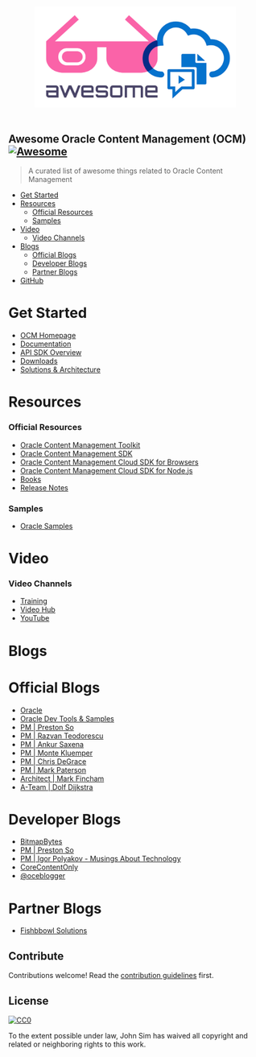 <p align="center">
  <br>
  <img width="400" src="./awesome.png" alt="logo of awesome-OCM repository">
  <br>
  <br>
</p>

## Awesome Oracle Content Management (OCM) [![Awesome](https://awesome.re/badge.svg)](https://awesome.re)


> A curated list of awesome things related to Oracle Content Management

- [Get Started](#get-started)
- [Resources](#resources)
  - [Official Resources](#official-resources)
  - [Samples](#samples)
- [Video](#video)
  - [Video Channels](#video-channels)
- [Blogs](#resources)
  - [Official Blogs](#official-blogs)
  - [Developer Blogs](#developer-blogs)
  - [Partner Blogs](#partner-blogs)
- [GitHub](#github)

# Get Started
 - [OCM Homepage](https://www.oracle.com/uk/content-management)
 - [Documentation](https://docs.oracle.com/en/cloud/paas/content-cloud/)
 - [API SDK Overview](https://docs.oracle.com/en/cloud/paas/content-cloud/apisdk.html)
 - [Downloads](https://www.oracle.com/content-management/technologies/downloads/)
 - [Solutions & Architecture](https://docs.oracle.com/solutions/?q=&cType=reference-architectures%2Csolution-playbook%2Cbuilt-deployed&sort=date-desc&lang=en)



# Resources

### Official Resources
- [Oracle Content Management Toolkit](https://github.com/oracle/content-and-experience-toolkit)
- [Oracle Content Management SDK](https://github.com/oracle/content-management-sdk)
- [Oracle Content Management Cloud SDK for Browsers](https://github.com/oracle/content-sdk-for-browser)
- [Oracle Content Management Cloud SDK for Node.js](https://github.com/oracle/content-sdk-for-nodejs)
- [Books](https://docs.oracle.com/en/cloud/paas/content-cloud/books.html)
- [Release Notes](https://docs.oracle.com/en/cloud/paas/content-cloud/whats-new/index.html)

### Samples
- [Oracle Samples](https://docs.oracle.com/en/cloud/paas/content-cloud/samples.html)

# Video

### Video Channels
 - [Training](https://docs.oracle.com/en/cloud/paas/content-cloud/videos.html)
 - [Video Hub](https://videohub.oracle.com/tag?tagid=ocm)
 - [YouTube](https://www.youtube.com/playlist?list=PLKCk3OyNwIzs00F4tKn-Q9wfBApaKkEn9)

# Blogs

# Official Blogs
- [Oracle](https://blogs.oracle.com/content-management/)
- [Oracle Dev Tools & Samples](https://blogs.oracle.com/content-management/category/ocm-developer-tools-and-samples)
- [PM | Preston So](https://blogs.oracle.com/authors/preston-so)
- [PM | Razvan Teodorescu](https://blogs.oracle.com/authors/razvan-teodorescu)
- [PM | Ankur Saxena](https://blogs.oracle.com/authors/ankur-saxena)
- [PM | Monte Kluemper](https://blogs.oracle.com/authors/monte-kluemper-x)
- [PM | Chris DeGrace](https://blogs.oracle.com/authors/chris-degrace)
- [PM | Mark Paterson](https://blogs.oracle.com/authors/mark-paterson)
- [Architect | Mark Fincham](https://blogs.oracle.com/authors/mark-fincham)
- [A-Team | Dolf Dijkstra](https://blogs.oracle.com/authors/dolf-dijkstra)

# Developer Blogs
- [BitmapBytes](https://bitmapbytes.com)
- [PM | Preston So](https://preston.so)
- [PM | Igor Polyakov - Musings About Technology](https://igor-polyakov.com)
- [CoreContentOnly](https://www.corecontentonly.com/)
- [@oceblogger](https://medium.com/@oceblogger)

# Partner Blogs
- [Fishbbowl Solutions](https://fishbowlsolutions.com/blog)

## Contribute

Contributions welcome! Read the [contribution guidelines](contributing.md) first.


## License

[![CC0](https://mirrors.creativecommons.org/presskit/buttons/88x31/svg/cc-zero.svg)](https://creativecommons.org/publicdomain/zero/1.0)

To the extent possible under law, John Sim has waived all copyright and
related or neighboring rights to this work.
